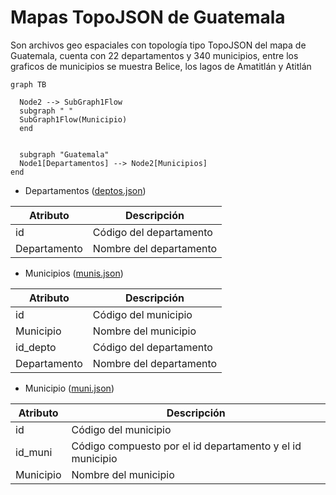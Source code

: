 # Mapas TopoJSON de Guatemala

Son archivos geo espaciales con topología tipo TopoJSON del mapa de Guatemala, cuenta con 22 departamentos y 340 municipios, entre los graficos de municipios se muestra Belice, los lagos de Amatitlán y Atitlán

```mermaid
graph TB

  Node2 --> SubGraph1Flow
  subgraph " "
  SubGraph1Flow(Municipio)
  end


  subgraph "Guatemala"
  Node1[Departamentos] --> Node2[Municipios]
end
```

* Departamentos ([deptos.json](https://raw.githubusercontent.com/minfin-bi/mapas/main/deptos.json))

<div align="center">

|Atributo|Descripción|
|-|-|
|id|Código del departamento|
|Departamento|Nombre del departamento|
  
</div>

* Municipios ([munis.json](https://raw.githubusercontent.com/minfin-bi/mapas/main/munis.json))

<div align="center">

|Atributo|Descripción|
|-|-|
|id|Código del municipio|
|Municipio|Nombre del municipio|
|id_depto|Código del departamento|
|Departamento|Nombre del departamento|

</div>

* Municipio ([muni.json](https://raw.githubusercontent.com/minfin-bi/mapas/main/munis.json))

<div align="center">

|Atributo|Descripción|
|-|-|
|id|Código del municipio|
|id_muni|Código compuesto por el id departamento y el id municipio|
|Municipio|Nombre del municipio|

</div>


